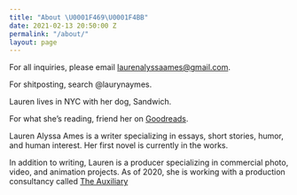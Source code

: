 ```yaml
---
title: "About \U0001F469‍\U0001F4BB"
date: 2021-02-13 20:50:00 Z
permalink: "/about/"
layout: page
---
```


For all inquiries, please email [laurenalyssaames@gmail.com](mailto:laurenalyssaames@gmail.com).

For shitposting, search @laurynaymes.

Lauren lives in NYC with her dog, Sandwich.

For what she’s reading, friend her on [Goodreads](https://www.goodreads.com/user/show/111201570-lauren).

Lauren Alyssa Ames is a writer specializing in essays, short stories, humor, and human interest. Her first novel is currently in the works.

In addition to writing, Lauren is a producer specializing in commercial photo, video, and animation projects. As of 2020, she is working with a  production consultancy called [The Auxiliary](http://www.theauxiliaryco.com/)
